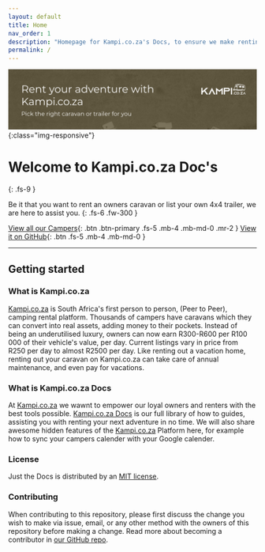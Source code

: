 ```yaml
---
layout: default
title: Home
nav_order: 1
description: "Homepage for Kampi.co.za's Docs, to ensure we make renting a caravan as easy as possible for you."
permalink: /
---
```


 ![Kampi.co.za Banner](/assets/images/banner.png){:class="img-responsive"}

# Welcome to Kampi.co.za Doc's
{: .fs-9 }

Be it that you want to rent an owners caravan or list your own 4x4 trailer, we are here to assist you.
{: .fs-6 .fw-300 }

[View all our Campers](https://kampi.co.za/s){: .btn .btn-primary .fs-5 .mb-4 .mb-md-0 .mr-2 } [View it on GitHub](https://github.com/Kampicoza/Kampicoza.github.io){: .btn .fs-5 .mb-4 .mb-md-0 }

---

## Getting started

### What is Kampi.co.za
[Kampi.co.za](https://kampi.co.za) is South Africa's first person to person, (Peer to Peer), camping rental platform. Thousands of campers have caravans which they can convert into real assets, adding money to their pockets. Instead of being an underutilised luxury, owners can now earn R300-R600 per R100 000 of their vehicle's value, per day. Current listings vary in price from R250 per day to almost R2500 per day. Like renting out a vacation home, renting out your caravan on Kampi.co.za can take care of annual maintenance, and even pay for vacations.

### What is Kampi.co.za Docs
At [Kampi.co.za](https://kampi.co.za) we wawnt to empower our loyal owners and renters with the best tools possible. [Kampi.co.za Docs](https://docs.kampi.co.za) is our full library of how to guides, assisting you with renting your next adventure in no time. We will also share awesome hidden features of the [Kampi.co.za](https://kampi.co.za) Platform here, for example how to sync your campers calender with your Google calender.


### License

Just the Docs is distributed by an [MIT license](https://github.com/pmarsceill/just-the-docs/tree/master/LICENSE.txt).

### Contributing

When contributing to this repository, please first discuss the change you wish to make via issue,
email, or any other method with the owners of this repository before making a change. Read more about becoming a contributor in [our GitHub repo](https://github.com/Kampicoza/Kampicoza.github.io).
